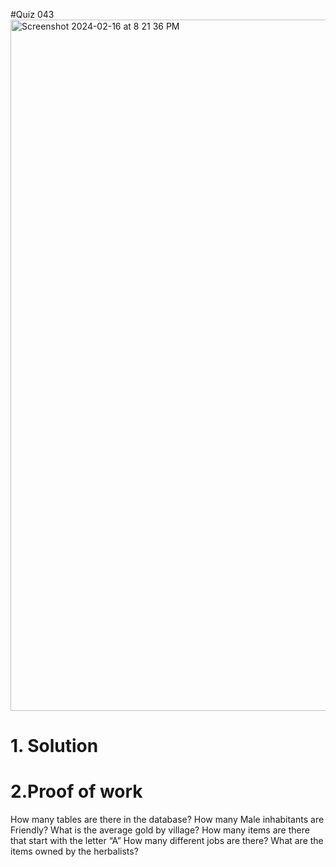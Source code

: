 #Quiz 043
<img width="1106" alt="Screenshot 2024-02-16 at 8 21 36 PM" src="https://github.com/K-Schriber/Unit-3-Comp-Sci/assets/142757998/f967639f-011f-4e01-8f40-d7f7e820b94e">

# 1. Solution


# 2.Proof of work




How many tables are there in the database?
How many Male inhabitants are Friendly?
What is the average gold by village?
How many items are there that start with the letter “A”
How many different jobs are there? 
What are the items owned by the herbalists?

